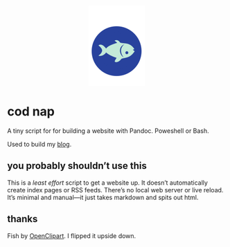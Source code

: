 <p align="center">
<img src="image.png"/>
</p>

# cod nap

A tiny script for for building a website
with Pandoc. Poweshell or Bash.

Used to build my [blog](https://www.michaelbuckleywriter.com/).

## you probably shouldn’t use this

This is a *least effort* script to get a website up. It doesn’t
automatically create index pages or RSS feeds. There’s no local web server
or live reload. It’s minimal and manual—it just takes markdown and spits
out html.

## thanks

Fish by [OpenClipart][O]. I flipped it upside down.

[O]: ahttps://openclipart.org/detail/253447/alergeno-pescadofish
